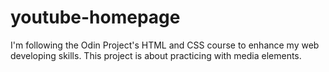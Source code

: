 # youtube-homepage

I'm following the Odin Project's HTML and CSS course to enhance my web developing skills. This project is about practicing with media elements.
